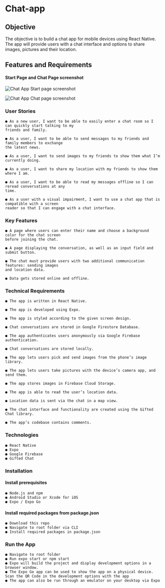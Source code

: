 # Chat-app

## Objective

The objective is to build a chat app for mobile devices using React Native. The app will provide users with a chat interface and options to share images, pictures and their location.

## Features and Requirements

#### Start Page and Chat Page screenshot

![Chat App Start page screenshot](https://user-images.githubusercontent.com/91124224/166723371-6d74963b-6f1c-4945-97bb-c6e0f6e06584.jpg)

![Chat App Chat page screenshot](https://user-images.githubusercontent.com/91124224/166723388-f0b9de45-c5f7-4ab4-b246-ff9ec93eca86.jpg)

### User Stories

    ● As a new user, I want to be able to easily enter a chat room so I can quickly start talking to my
    friends and family.

    ● As a user, I want to be able to send messages to my friends and family members to exchange
    the latest news.

    ● As a user, I want to send images to my friends to show them what I’m currently doing.

    ● As a user, I want to share my location with my friends to show them where I am.

    ● As a user, I want to be able to read my messages offline so I can reread conversations at any
    time.

    ● As a user with a visual impairment, I want to use a chat app that is compatible with a screen
    reader so that I can engage with a chat interface.

### Key Features

    ● A page where users can enter their name and choose a background color for the chat screen
    before joining the chat.

    ● A page displaying the conversation, as well as an input field and submit button.

    ● The chat must provide users with two additional communication features: sending images
    and location data.

    ● Data gets stored online and offline.

### Technical Requirements

    ● The app is written in React Native.

    ● The app is developed using Expo.

    ● The app is styled according to the given screen design.

    ● Chat conversations are stored in Google Firestore Database.

    ● The app authenticates users anonymously via Google Firebase authentication.

    ● Chat conversations are stored locally.

    ● The app lets users pick and send images from the phone’s image library.

    ● The app lets users take pictures with the device’s camera app, and send them.

    ● The app stores images in Firebase Cloud Storage.

    ● The app is able to read the user’s location data.

    ● Location data is sent via the chat in a map view.

    ● The chat interface and functionality are created using the Gifted Chat library.

    ● The app’s codebase contains comments.

### Technologies

    ● React Native
    ● Expo
    ● Google Firebase
    ● Gifted Chat

### Installation

#### Install prerequisites

    ● Node.js and npm
    ● Android Studio or Xcode for iOS
    ● Expo / Expo Go

#### Install required packages from package.json

    ● Download this repo
    ● Navigate to root folder via CLI
    ● Install required packages in package.json

### Run the App

    ● Navigate to root folder
    ● Run expo start or npm start
    ● Expo will build the project and display development options in a browser window.
    ● The Expo Go app can be used to show the app on a physical device. Scan the QR Code in the development options with the app
    ● The app can also be run through an emulator on your desktop via Expo
